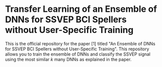 # Transfer Learning of an Ensemble of DNNs for SSVEP BCI Spellers without User-Specific Training
This is the official repository for the paper [1] titled "An Ensemble of DNNs for SSVEP BCI Spellers without User-Specific Training". This repository allows you to train the ensemble of DNNs and classify the SSVEP signal using the most similar $k$ many DNNs as explained in the paper.
